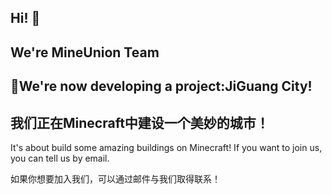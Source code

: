 ## Hi! 👋
## We're MineUnion Team
## 🌈We're now developing a project:JiGuang City!
## 我们正在Minecraft中建设一个美妙的城市！
<p>It's about build some amazing buildings on Minecraft! If you want to join us, you can tell us by email.</p>
<p>如果你想要加入我们，可以通过邮件与我们取得联系！</p>
